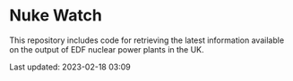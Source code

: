 # Nuke Watch

This repository includes code for retrieving the latest information available on the output of EDF nuclear power plants in the UK.

Last updated: 2023-02-18 03:09